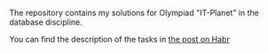 ﻿The repository contains my solutions for Olympiad "IT-Planet" in the database discipline.

You can find the description of the tasks in [the post on Habr](https://habr.com/ru/companies/postgrespro/articles/742684/) 